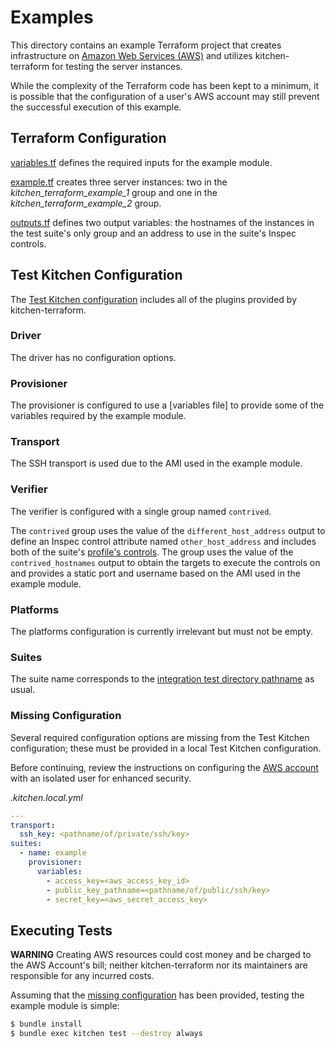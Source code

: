 # Examples

This directory contains an example Terraform project that creates
infrastructure on [Amazon Web Services (AWS)] and utilizes
kitchen-terraform for testing the server instances.

[Amazon Web Services (AWS)]: https://aws.amazon.com/index.html

While the complexity of the Terraform code has been kept to a minimum,
it is possible that the configuration of a user's AWS account may still
prevent the successful execution of this example.

## Terraform Configuration

[variables.tf] defines the required inputs for the example module.

[variables.tf]: variables.tf

[example.tf] creates three server instances: two in the
*kitchen_terraform_example_1* group and one in the
*kitchen_terraform_example_2* group.

[example.tf]: example.tf

[outputs.tf] defines two output variables: the hostnames of the
instances in the test suite's only group and an address to use in the
suite's Inspec controls.

[outputs.tf]: outputs.tf

## Test Kitchen Configuration

The [Test Kitchen configuration] includes all of the plugins provided by
kitchen-terraform.

[Test Kitchen configuration]: .kitchen.yml

### Driver

The driver has no configuration options.

### Provisioner

The provisioner is configured to use a [variables file] to provide some
of the variables required by the example module.

[variable file]: test/fixtures/credentials.tfvars

### Transport

The SSH transport is used due to the AMI used in the example module.

### Verifier

The verifier is configured with a single group named `contrived`.

The `contrived` group uses the value of the `different_host_address` output
to define an Inspec control attribute named `other_host_address` and
includes both of the suite's [profile's controls]. The group uses the
value of the `contrived_hostnames` output to obtain the targets to
execute the controls on and provides a static port and username based on
the AMI used in the example module.

[profile's controls]: test/integration/example/controls

### Platforms

The platforms configuration is currently irrelevant but must not be
empty.

### Suites

The suite name corresponds to the [integration test directory pathname]
as usual.

[integration test directory pathname]: test/integration/example

### Missing Configuration

Several required configuration options are missing from the Test Kitchen
configuration; these must be provided in a local Test Kitchen
configuration.

Before continuing, review the instructions on configuring the
[AWS account] with an isolated user for enhanced security.

[AWS account]: AWS.md

*.kitchen.local.yml*

```yaml
---
transport:
  ssh_key: <pathname/of/private/ssh/key>
suites:
  - name: example
    provisioner:
      variables:
        - access_key=<aws_access_key_id>
        - public_key_pathname=<pathname/of/public/ssh/key>
        - secret_key=<aws_secret_access_key>
```

## Executing Tests

__WARNING__ Creating AWS resources could cost money and be charged to
the AWS Account's bill; neither kitchen-terraform nor its maintainers
are responsible for any incurred costs.

Assuming that the [missing configuration] has been provided, testing the
example module is simple:

[missing configuration]: README.md#user-content-missing-configuration

```sh
$ bundle install
$ bundle exec kitchen test --destroy always
```
